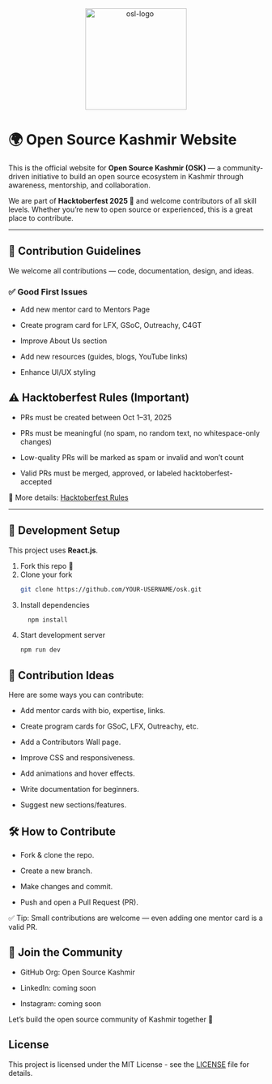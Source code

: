 <div style="text-align: center;">
  <img 
    src="https://github.com/user-attachments/assets/50faf505-4be4-4bf9-8531-386fd5036b00" 
    alt="osl-logo" 
    style="margin:auto; width:200px; display:block;" 
  />
</div>

# 🌍 Open Source Kashmir Website

This is the official website for **Open Source Kashmir (OSK)** — a community-driven initiative to build an open source ecosystem in Kashmir through awareness, mentorship, and collaboration.  

We are part of **Hacktoberfest 2025 🎉** and welcome contributors of all skill levels. Whether you’re new to open source or experienced, this is a great place to contribute.  

---
## 🤝 Contribution Guidelines

We welcome all contributions — code, documentation, design, and ideas.

### ✅ Good First Issues

- Add new mentor card to Mentors Page

- Create program card for LFX, GSoC, Outreachy, C4GT

- Improve About Us section

- Add new resources (guides, blogs, YouTube links)

- Enhance UI/UX styling

## ⚠️ Hacktoberfest Rules (Important)

- PRs must be created between Oct 1–31, 2025

- PRs must be meaningful (no spam, no random text, no whitespace-only changes)

- Low-quality PRs will be marked as spam or invalid and won’t count

- Valid PRs must be merged, approved, or labeled hacktoberfest-accepted

📖 More details: [Hacktoberfest Rules](https://hacktoberfest.com/)

---

## 🚀 Development Setup
This project uses **React.js**.

1. Fork this repo 🍴  
2. Clone your fork
   ```bash
   git clone https://github.com/YOUR-USERNAME/osk.git
3. Install dependencies
   ```bash
     npm install

4. Start development server
   ```bash
   npm run dev


## 🎯 Contribution Ideas

Here are some ways you can contribute:

- Add mentor cards with bio, expertise, links.

- Create program cards for GSoC, LFX, Outreachy, etc.

- Add a Contributors Wall page.

- Improve CSS and responsiveness.

- Add animations and hover effects.

- Write documentation for beginners.

- Suggest new sections/features.


## 🛠 How to Contribute

- Fork & clone the repo.

- Create a new branch.

- Make changes and commit.

- Push and open a Pull Request (PR).

✅ Tip: Small contributions are welcome — even adding one mentor card is a valid PR.


## 🤝 Join the Community

- GitHub Org: Open Source Kashmir

- LinkedIn: coming soon

- Instagram: coming soon

Let’s build the open source community of Kashmir together 🚀

## License

This project is licensed under the MIT License - see the [LICENSE](./LICENSE) file for details.
